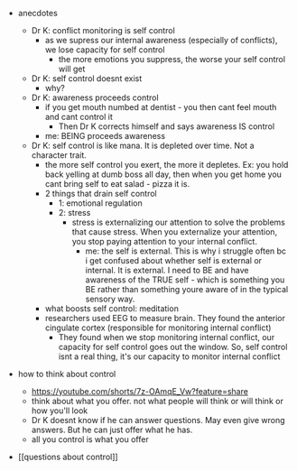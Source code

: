   * anecdotes
    * Dr K: conflict monitoring is self control
      * as we supress our internal awareness (especially of conflicts), we lose capacity for self control
        * the more emotions you suppress, the worse your self control will get
    * Dr K: self control doesnt exist
      * why?
    * Dr K: awareness proceeds control
      * if you get mouth numbed at dentist - you then cant feel mouth and cant control it
        * Then Dr K corrects himself and says awareness IS control
      * me: BEING proceeds awareness
    * Dr K: self control is like mana. It is depleted over time. Not a character trait. 
      * the more self control you exert, the more it depletes. Ex: you hold back yelling at dumb boss all day, then when you get home you cant bring self to eat salad - pizza it is.
      * 2 things that drain self control
        * 1: emotional regulation
        * 2: stress
          * stress is externalizing our attention to solve the problems that cause stress. When you externalize your attention, you stop paying attention to your internal conflict. 
            * me: the self is external. This is why i struggle often bc i get confused about whether self is external or internal. It is external. I need to BE and have awareness of the TRUE self - which is something you BE rather than something youre aware of in the typical sensory way.
      * what boosts self control: meditation
      * researchers used EEG to measure brain. They found the anterior cingulate cortex (responsible for monitoring internal conflict)
        * They found when we stop monitoring internal conflict, our capacity for self control goes out the window. So, self control isnt a real thing, it's our capacity to monitor internal conflict

  * how to think about control
    * https://youtube.com/shorts/7z-OAmqE_Vw?feature=share
    * think about what you offer. not what people will think or will think or how you'll look
    * Dr K doesnt know if he can answer questions. May even give wrong answers. But he can just offer what he has.
    * all you control is what you offer
  * [[questions about control]]